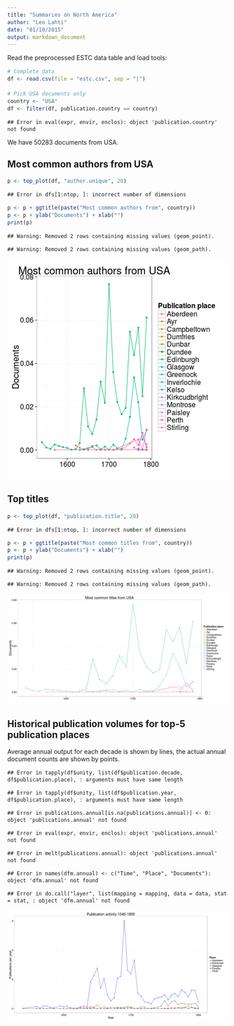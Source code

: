```yaml
---
title: "Summaries on North America"
author: "Leo Lahti"
date: "01/10/2015"
output: markdown_document
---
```


Read the preprocessed ESTC data table and load tools:





```r
# Complete data
df <- read.csv(file = "estc.csv", sep = "|")

# Pick USA documents only
country <- "USA"
df <- filter(df, publication.country == country)
```

```
## Error in eval(expr, envir, enclos): object 'publication.country' not found
```

We have 50283 documents from USA.


## Most common authors from USA


```r
p <- top_plot(df, "author.unique", 20)
```

```
## Error in dfs[1:ntop, ]: incorrect number of dimensions
```

```r
p <- p + ggtitle(paste("Most common authors from", country))
p <- p + ylab("Documents") + xlab("")
print(p)
```

```
## Warning: Removed 2 rows containing missing values (geom_point).
```

```
## Warning: Removed 2 rows containing missing values (geom_path).
```

![plot of chunk NAtopauth](figure/NAtopauth-1.png) 


## Top titles 


```r
p <- top_plot(df, "publication.title", 20)
```

```
## Error in dfs[1:ntop, ]: incorrect number of dimensions
```

```r
p <- p + ggtitle(paste("Most common titles from", country))
p <- p + ylab("Documents") + xlab("")
print(p)
```

```
## Warning: Removed 2 rows containing missing values (geom_point).
```

```
## Warning: Removed 2 rows containing missing values (geom_path).
```

![plot of chunk NAtoptitles](figure/NAtoptitles-1.png) 



## Historical publication volumes for top-5 publication places

Average annual output for each decade is shown by lines, the actual annual document counts are shown by points. 


```
## Error in tapply(df$unity, list(df$publication.decade, df$publication.place), : arguments must have same length
```

```
## Error in tapply(df$unity, list(df$publication.year, df$publication.place), : arguments must have same length
```

```
## Error in publications.annual[is.na(publications.annual)] <- 0: object 'publications.annual' not found
```

```
## Error in eval(expr, envir, enclos): object 'publications.annual' not found
```

```
## Error in melt(publications.annual): object 'publications.annual' not found
```

```
## Error in names(dfm.annual) <- c("Time", "Place", "Documents"): object 'dfm.annual' not found
```

```
## Error in do.call("layer", list(mapping = mapping, data = data, stat = stat, : object 'dfm.annual' not found
```

![plot of chunk NApubvols](figure/NApubvols-1.png) 









